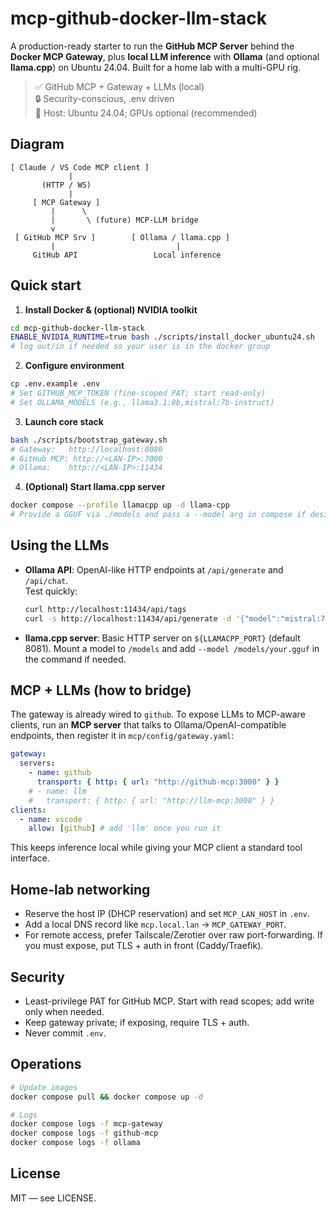 
# mcp-github-docker-llm-stack

A production-ready starter to run the **GitHub MCP Server** behind the **Docker MCP Gateway**, plus **local LLM inference** with **Ollama** (and optional **llama.cpp**) on Ubuntu 24.04. Built for a home lab with a multi-GPU rig.

> ✅ GitHub MCP + Gateway + LLMs (local)  
> 🔒 Security-conscious, .env driven  
> 🐧 Host: Ubuntu 24.04; GPUs optional (recommended)

## Diagram

```
[ Claude / VS Code MCP client ]
             |
       (HTTP / WS)
             |
     [ MCP Gateway ]
         |      \
         |       \ (future) MCP-LLM bridge
         v
 [ GitHub MCP Srv ]        [ Ollama / llama.cpp ]
         |                           |
     GitHub API                 Local inference
```

## Quick start

1) **Install Docker & (optional) NVIDIA toolkit**
```bash
cd mcp-github-docker-llm-stack
ENABLE_NVIDIA_RUNTIME=true bash ./scripts/install_docker_ubuntu24.sh
# log out/in if needed so your user is in the docker group
```

2) **Configure environment**
```bash
cp .env.example .env
# Set GITHUB_MCP_TOKEN (fine-scoped PAT; start read-only)
# Set OLLAMA_MODELS (e.g., llama3.1:8b,mistral:7b-instruct)
```

3) **Launch core stack**
```bash
bash ./scripts/bootstrap_gateway.sh
# Gateway:   http://localhost:8080
# GitHub MCP: http://<LAN-IP>:7000
# Ollama:    http://<LAN-IP>:11434
```

4) **(Optional) Start llama.cpp server**
```bash
docker compose --profile llamacpp up -d llama-cpp
# Provide a GGUF via ./models and pass a --model arg in compose if desired
```

## Using the LLMs

- **Ollama API**: OpenAI-like HTTP endpoints at `/api/generate` and `/api/chat`.  
  Test quickly:
  ```bash
  curl http://localhost:11434/api/tags
  curl -s http://localhost:11434/api/generate -d '{"model":"mistral:7b-instruct","prompt":"Say hello"}'
  ```

- **llama.cpp server**: Basic HTTP server on `${LLAMACPP_PORT}` (default 8081). Mount a model to `/models` and add `--model /models/your.gguf` in the command if needed.

## MCP + LLMs (how to bridge)

The gateway is already wired to `github`. To expose LLMs to MCP-aware clients, run an **MCP server** that talks to Ollama/OpenAI-compatible endpoints, then register it in `mcp/config/gateway.yaml`:
```yaml
gateway:
  servers:
    - name: github
      transport: { http: { url: "http://github-mcp:3000" } }
    # - name: llm
    #   transport: { http: { url: "http://llm-mcp:3000" } }
clients:
  - name: vscode
    allow: [github] # add 'llm' once you run it
```

This keeps inference local while giving your MCP client a standard tool interface.

## Home-lab networking

- Reserve the host IP (DHCP reservation) and set `MCP_LAN_HOST` in `.env`.
- Add a local DNS record like `mcp.local.lan` → `MCP_GATEWAY_PORT`.
- For remote access, prefer Tailscale/Zerotier over raw port-forwarding. If you must expose, put TLS + auth in front (Caddy/Traefik).

## Security

- Least-privilege PAT for GitHub MCP. Start with read scopes; add write only when needed.
- Keep gateway private; if exposing, require TLS + auth.
- Never commit `.env`.

## Operations

```bash
# Update images
docker compose pull && docker compose up -d

# Logs
docker compose logs -f mcp-gateway
docker compose logs -f github-mcp
docker compose logs -f ollama
```

## License

MIT — see LICENSE.
